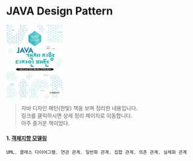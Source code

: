 JAVA Design Pattern
===
<img width="30%" height="30%" src="img/java_designpattern.jpg"></img>

>자바 디자인 패턴(한빛) 책을 보며 정리한 내용입니다.<br/>
>링크를 클릭하시면 상세 정리 페이지로 이동합니다. <br/>
>아주 즐거운 책이었다.

#### 1. [객체지향 모델링](http://1ilsang.blog.me/221104669002)
```javascript
UML, 클래스 다이어그램, 연관 관계, 일반화 관계, 집합 관계, 의존 관계, 실체화 관계
```
